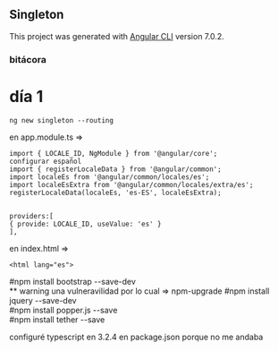 ## Singleton

This project was generated with [Angular CLI](https://github.com/angular/angular-cli) version 7.0.2.

### bitácora
# día 1

~~~
ng new singleton --routing
~~~

en app.module.ts =>  

~~~
import { LOCALE_ID, NgModule } from '@angular/core';  
configurar español  
import { registerLocaleData } from '@angular/common';  
import localeEs from '@angular/common/locales/es';  
import localeEsExtra from '@angular/common/locales/extra/es';  
registerLocaleData(localeEs, 'es-ES', localeEsExtra);  
  

providers:[
{ provide: LOCALE_ID, useValue: 'es' }
],  

~~~

en index.html =>  
  
~~~
<html lang="es">   

~~~  
#npm install bootstrap --save-dev  
** warning una vulneravilidad por lo cual => npm-upgrade
#npm install jquery --save-dev  
#npm install popper.js --save  
#npm install tether --save  

configuré typescript en 3.2.4 en package.json porque no me andaba  

